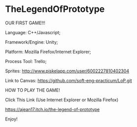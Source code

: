 # TheLegendOfPrototype
OUR FIRST GAME!!!

Language: C++/Javascript;

Framework/Engine: Unity;

Platform: Mozilla Firefox/Internet Explorer;

Process Tool: Trello;

Sprites: http://www.piskelapp.com/user/6002227810402304

Link to Canvas: 
https://github.com/soft-eng-practicum/LoP.git


HOW TO PLAY THE GAME!

Click This Link (Use Internet Explorer or Mozilla Firefox)

https://ajean17.itch.io/the-legend-of-prototype

Enjoy!





